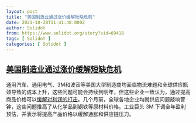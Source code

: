 ```yaml
---
layout: post
title: "美国制造业通过涨价缓解短缺危机"
date: 2021-10-28T11:41:48.000Z
author: Solidot
from: https://www.solidot.org/story?sid=69418
tags: [ Solidot ]
categories: [ Solidot ]
---
```

<!--1635421308000-->
[美国制造业通过涨价缓解短缺危机](https://www.solidot.org/story?sid=69418)
------

<div>
通用汽车、通用电气、3M和波音等美国大型制造商均面临物流难题和全球供应瓶颈导致的成本上升，这些问题可能会持续到明年，但这些企业一致认为，通过提高商品价格可以<a href="https://cn.reuters.com/article/us-manufacturers-supply-chain-1028-idCNKBS2HI04C">缓解对利润的打击</a>。几个月前，全球各地企业均就供应问题敲响警钟，这些问题推高了从化学品到钢铁等原材料价格。工业巨头 3M 下调全年盈利预估，并表示将提高产品价格以缓解通胀和供应链压力。
</div>
